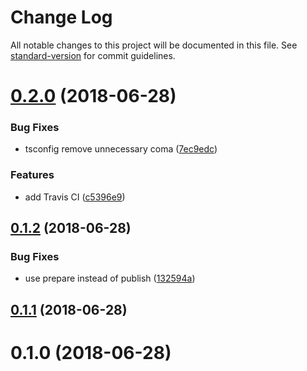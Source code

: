 # Change Log

All notable changes to this project will be documented in this file. See [standard-version](https://github.com/conventional-changelog/standard-version) for commit guidelines.

<a name="0.2.0"></a>
# [0.2.0](https://github.com/robertmeisner/atom-jobs/compare/v0.1.2...v0.2.0) (2018-06-28)


### Bug Fixes

* tsconfig remove unnecessary coma ([7ec9edc](https://github.com/robertmeisner/atom-jobs/commit/7ec9edc))


### Features

* add Travis CI ([c5396e9](https://github.com/robertmeisner/atom-jobs/commit/c5396e9))



<a name="0.1.2"></a>
## [0.1.2](https://github.com/robertmeisner/atom-jobs/compare/v0.1.1...v0.1.2) (2018-06-28)


### Bug Fixes

* use prepare instead of publish ([132594a](https://github.com/robertmeisner/atom-jobs/commit/132594a))



<a name="0.1.1"></a>
## [0.1.1](https://github.com/robertmeisner/atom-jobs/compare/v0.1.0...v0.1.1) (2018-06-28)



<a name="0.1.0"></a>
# 0.1.0 (2018-06-28)
